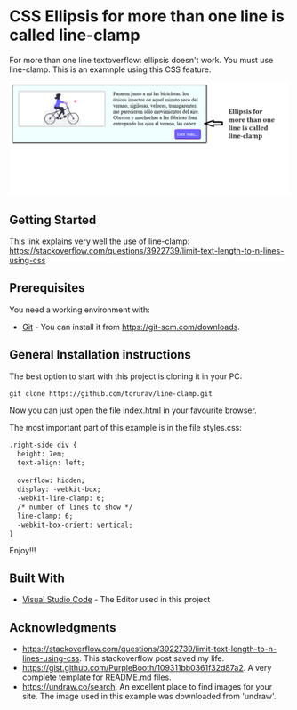 # CSS Ellipsis for more than one line is called line-clamp

For more than one line textoverflow: ellipsis doesn't work. You must use line-clamp. This is an examnple using this CSS feature.

![screenshots](https://github.com/tcrurav/line-clamp/blob/master/screenshots/screenshot-01.png)

## Getting Started

This link explains very well the use of line-clamp:
https://stackoverflow.com/questions/3922739/limit-text-length-to-n-lines-using-css


## Prerequisites

You need a working environment with:
* [Git](https://git-scm.com) - You can install it from https://git-scm.com/downloads.

## General Installation instructions

The best option to start with this project is cloning it in your PC:

```
git clone https://github.com/tcrurav/line-clamp.git
```

Now you can just open the file index.html in your favourite browser. 

The most important part of this example is in the file styles.css:

```
.right-side div {
  height: 7em;
  text-align: left;

  overflow: hidden;
  display: -webkit-box;
  -webkit-line-clamp: 6;
  /* number of lines to show */
  line-clamp: 6;
  -webkit-box-orient: vertical;
}
```

Enjoy!!!


## Built With

* [Visual Studio Code](https://code.visualstudio.com/) - The Editor used in this project

## Acknowledgments

* https://stackoverflow.com/questions/3922739/limit-text-length-to-n-lines-using-css. This stackoverflow post saved my life.
* https://gist.github.com/PurpleBooth/109311bb0361f32d87a2. A very complete template for README.md files.
* https://undraw.co/search. An excellent place to find images for your site. The image used in this example was downloaded from 'undraw'.